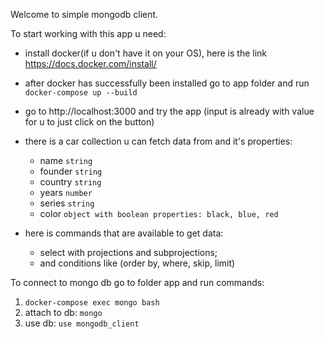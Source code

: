 Welcome to simple mongodb client.

To start working with this app u need: 

 - install docker(if u don't have it on your OS), here is the link https://docs.docker.com/install/

 - after docker has successfully been installed go to app folder and run `docker-compose up --build` 

 - go to http://localhost:3000 and try the app (input is already with value for u to just click on the button)

 - there is a car collection u can fetch data from and it's properties:
   * name `string`
   * founder `string`
   * country `string`
   * years `number`
   * series `string`
   * color `object with boolean properties: black, blue, red`

 - here is commands that are available to get data: 
   * select with projections and subprojections;
   * and conditions like (order by, where, skip, limit)


To connect to mongo db go to folder app and run commands:
 1) `docker-compose exec mongo bash`
 2) attach to db:  `mongo`
 3) use db: `use mongodb_client`
